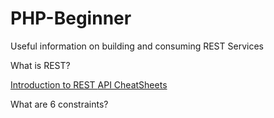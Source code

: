 # PHP-Beginner
Useful information on building and consuming REST Services

What is REST?

<a href ="" > Introduction to REST </a>
<a href ="https://github.com/RestCheatSheet/api-cheat-sheet/wiki"> API CheatSheets </a>

What are 6 constraints?

